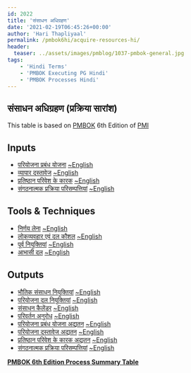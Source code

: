 ```yaml
---
id: 2022   
title: 'संसाधन अधिग्रहण'
date: '2021-02-19T06:45:26+00:00'
author: 'Hari Thapliyaal'
permalink: /pmbok6hi/acquire-resources-hi/
header:
  teaser: ../assets/images/pmblog/1037-pmbok-general.jpg
tags:
    - 'Hindi Terms'
    - 'PMBOK Executing PG Hindi'
    - 'PMBOK Processes Hindi'
---
```


## संसाधन अधिग्रहण (प्रक्रिया सारांश)

This table is based on [PMBOK](https://www.pmi.org/pmbok-guide-standards) 6th Edition of [PMI](https://www.pmi.org)

## Inputs

- [परियोजना प्रबंध योजना](/pmbok6hi/project-management-plan-hi) [~English](/pmbok6/Project-Management-Plan)
- [व्यापार दस्तावेज](/pmbok6hi/project-documents-hi) [~English](/pmbok6/Project-Documents)
- [प्रतिष्ठान परिवेश के कारक](/pmbok6hi/enterprise-environmental-factors-hi) [~English](/pmbok6/Enterprise-Environmental-Factors)
- [संगठनात्मक प्रक्रिया परिसम्पत्तियां](/pmbok6hi/organizational-process-assets-hi) [~English](/pmbok6/Organizational-Process-Assets)

## Tools &amp; Techniques

- [निर्णय लेना](/pmbok6hi/decision-making-hi) [~English](/pmbok6/Decision-Making)
- [लोकव्यवहार एवं दल कौशल](/pmbok6hi/interpersonal-and-team-skills-hi) [~English](/pmbok6/Interpersonal-And-Team-Skills)
- [पूर्व नियुक्तियां](/pmbok6hi/pre-assignment-hi) [~English](/pmbok6/Pre-Assignment)
- [आभासी दल](/pmbok6hi/virtual-teams-hi) [~English](/pmbok6/Virtual-Teams)

## Outputs

- [भौतिक संसाधन नियुक्तियां](/pmbok6hi/physical-resource-assignments-hi) [~English](/pmbok6/Physical-Resource-Assignments)
- [परियोजना दल नियुक्तियां](/pmbok6hi/project-team-assignments-hi) [~English](/pmbok6/Project-Team-Assignments)
- [संसाधन कैलेंडर](/pmbok6hi/resource-calendars-hi) [~English](/pmbok6/Resource-Calendars)
- [परिवर्तन अनुरोध](/pmbok6hi/change-requests-hi) [~English](/pmbok6/Change-Requests)
- [परियोजना प्रबंध योजना अद्यतन](/pmbok6hi/project-management-plan-updates-hi) [~English](/pmbok6/Project-Management-Plan-Updates)
- [परियोजना दस्तावेज अद्यतन](/pmbok6hi/project-documents-updates-hi) [~English](/pmbok6/Project-Documents-Updates)
- [प्रतिष्ठान परिवेश के कारक अद्यतन](/pmbok6hi/enterprise-environmental-factors-updates-hi) [~English](/pmbok6/Enterprise-Environmental-Factors-Updates)
- [संगठनात्मक प्रक्रिया परिसम्पत्तियां](/pmbok6hi/organizational-process-assets-updates-hi) [~English](/pmbok6/Organizational-Process-Assets-Updates)

**[PMBOK 6th Edition Process Summary Table](process-groups-and-processes-in-pmbok6/)**

